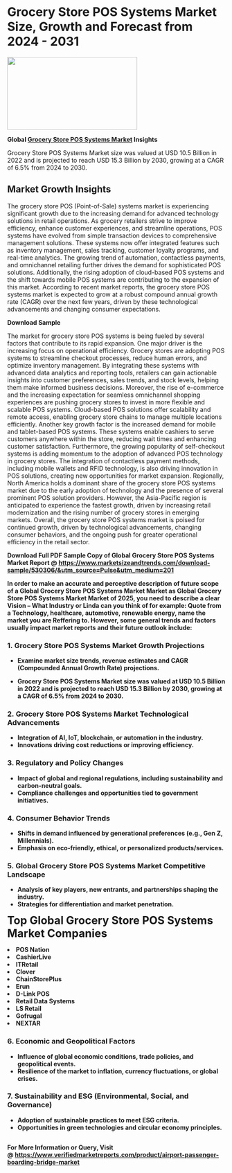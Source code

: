 <H1>Grocery Store POS Systems Market Size, Growth and Forecast from 2024 - 2031</H1><img class="aligncenter size-medium wp-image-584254" src="https://thirdeyenews.in/wp-content/uploads/2024/09/Global-Market-Research-300x168.jpeg" alt="" width="300" height="168" /><p><strong>Global&nbsp;<a href="https://www.marketsizeandtrends.com/download-sample/530306/&amp;utm_source=Pulse&amp;utm_medium=201">Grocery Store POS Systems Market</a> Insights</strong></p><p>Grocery Store POS Systems Market size was valued at USD 10.5 Billion in 2022 and is projected to reach USD 15.3 Billion by 2030, growing at a CAGR of 6.5% from 2024 to 2030.</p><p><h2>Market Growth Insights</h2> <p>The grocery store POS (Point-of-Sale) systems market is experiencing significant growth due to the increasing demand for advanced technology solutions in retail operations. As grocery retailers strive to improve efficiency, enhance customer experiences, and streamline operations, POS systems have evolved from simple transaction devices to comprehensive management solutions. These systems now offer integrated features such as inventory management, sales tracking, customer loyalty programs, and real-time analytics. The growing trend of automation, contactless payments, and omnichannel retailing further drives the demand for sophisticated POS solutions. Additionally, the rising adoption of cloud-based POS systems and the shift towards mobile POS systems are contributing to the expansion of this market. According to recent market reports, the grocery store POS systems market is expected to grow at a robust compound annual growth rate (CAGR) over the next few years, driven by these technological advancements and changing consumer expectations.</p> <p><strong>Download Sample</strong></p> <p>The market for grocery store POS systems is being fueled by several factors that contribute to its rapid expansion. One major driver is the increasing focus on operational efficiency. Grocery stores are adopting POS systems to streamline checkout processes, reduce human errors, and optimize inventory management. By integrating these systems with advanced data analytics and reporting tools, retailers can gain actionable insights into customer preferences, sales trends, and stock levels, helping them make informed business decisions. Moreover, the rise of e-commerce and the increasing expectation for seamless omnichannel shopping experiences are pushing grocery stores to invest in more flexible and scalable POS systems. Cloud-based POS solutions offer scalability and remote access, enabling grocery store chains to manage multiple locations efficiently. Another key growth factor is the increased demand for mobile and tablet-based POS systems. These systems enable cashiers to serve customers anywhere within the store, reducing wait times and enhancing customer satisfaction. Furthermore, the growing popularity of self-checkout systems is adding momentum to the adoption of advanced POS technology in grocery stores. The integration of contactless payment methods, including mobile wallets and RFID technology, is also driving innovation in POS solutions, creating new opportunities for market expansion. Regionally, North America holds a dominant share of the grocery store POS systems market due to the early adoption of technology and the presence of several prominent POS solution providers. However, the Asia-Pacific region is anticipated to experience the fastest growth, driven by increasing retail modernization and the rising number of grocery stores in emerging markets. Overall, the grocery store POS systems market is poised for continued growth, driven by technological advancements, changing consumer behaviors, and the ongoing push for greater operational efficiency in the retail sector.</p> <p><strong></p><p><span class=""><strong>Download Full PDF Sample Copy of Global Grocery Store POS Systems Market Report</strong> @ <a href="https://www.marketsizeandtrends.com/download-sample/530306/&amp;utm_source=Pulse&amp;utm_medium=201" target="_blank">https://www.marketsizeandtrends.com/download-sample/530306/&amp;utm_source=Pulse&amp;utm_medium=201</a></span></p><p>In order to make an accurate and perceptive description of future scope of a Global&nbsp;Grocery Store POS Systems Market Market as Global&nbsp;Grocery Store POS Systems Market Market of 2025, you need to describe a clear Vision &ndash; What Industry or Linda can you think of for example: Quote from a Technology, healthcare, automotive, renewable energy, name the market you are Reffering to. However, some general trends and factors usually impact market reports and their future outlook include:</p><h3>1.&nbsp;<strong>Grocery Store POS Systems Market Growth Projections</strong></h3><ul><li>Examine market size trends, revenue estimates and CAGR (Compounded Annual Growth Rate) projections.</li><li><p>Grocery Store POS Systems Market size was valued at USD 10.5 Billion in 2022 and is projected to reach USD 15.3 Billion by 2030, growing at a CAGR of 6.5% from 2024 to 2030.</p></li></ul><h3>2.&nbsp;<strong>Grocery Store POS Systems Market Technological Advancements</strong></h3><ul><li>Integration of AI, IoT, blockchain, or automation in the industry.</li><li>Innovations driving cost reductions or improving efficiency.</li></ul><h3>3.&nbsp;<strong>Regulatory and Policy Changes</strong></h3><ul><li>Impact of global and regional regulations, including sustainability and carbon-neutral goals.</li><li>Compliance challenges and opportunities tied to government initiatives.</li></ul><h3>4.&nbsp;<strong>Consumer Behavior Trends</strong></h3><ul><li>Shifts in demand influenced by generational preferences (e.g., Gen Z, Millennials).</li><li>Emphasis on eco-friendly, ethical, or personalized products/services.</li></ul><h3>5.&nbsp;<strong>Global Grocery Store POS Systems Market Competitive Landscape</strong></h3><ul><li>Analysis of key players, new entrants, and partnerships shaping the industry.</li><li>Strategies for differentiation and market penetration.</li></ul><p data-pm-slice="1 1 []"><span style="color: inherit; font-family: inherit; font-size: 25px;">Top Global Grocery Store POS Systems Market Companies</span></p><div class="" data-test-id=""><p><li>POS Nation</li><li> CashierLive</li><li> ITRetail</li><li> Clover</li><li> ChainStorePlus</li><li> Erun</li><li> D-Link POS</li><li> Retail Data Systems</li><li> LS Retail</li><li> Gofrugal</li><li> NEXTAR</li></p></div><h3>6.&nbsp;<strong>Economic and Geopolitical Factors</strong></h3><ul><li>Influence of global economic conditions, trade policies, and geopolitical events.</li><li>Resilience of the market to inflation, currency fluctuations, or global crises.</li></ul><h3>7.&nbsp;<strong>Sustainability and ESG (Environmental, Social, and Governance)</strong></h3><ul><li>Adoption of sustainable practices to meet ESG criteria.</li><li>Opportunities in green technologies and circular economy principles.</li></ul><h2><strong style="font-size: 14px;">For More Information or Query, Visit @&nbsp;</strong><a style="background-color: #ffffff; font-size: 14px;" href="https://www.marketsizeandtrends.com/report/grocery-store-pos-systems-market/" target="_blank">https://www.verifiedmarketreports.com/product/airport-passenger-boarding-bridge-market</a></h2>
